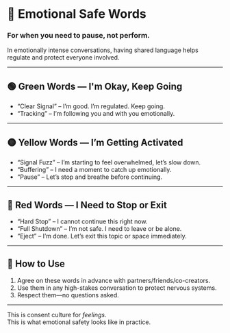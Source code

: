 # 🚦 Emotional Safe Words
### For when you need to pause, not perform.

In emotionally intense conversations, having shared language helps regulate and protect everyone involved.

---

## 🟢 Green Words — I'm Okay, Keep Going

- “Clear Signal” – I’m good. I’m regulated. Keep going.
- “Tracking” – I’m following you and with you emotionally.

---

## 🟡 Yellow Words — I’m Getting Activated

- “Signal Fuzz” – I’m starting to feel overwhelmed, let’s slow down.
- “Buffering” – I need a moment to catch up emotionally.
- “Pause” – Let’s stop and breathe before continuing.

---

## 🔴 Red Words — I Need to Stop or Exit

- “Hard Stop” – I cannot continue this right now.
- “Full Shutdown” – I’m not safe. I need to leave or be alone.
- “Eject” – I’m done. Let’s exit this topic or space immediately.

---

## 🧠 How to Use

1. Agree on these words in advance with partners/friends/co-creators.
2. Use them in any high-stakes conversation to protect nervous systems.
3. Respect them—no questions asked.

---

This is consent culture for *feelings*.  
This is what emotional safety looks like in practice.

